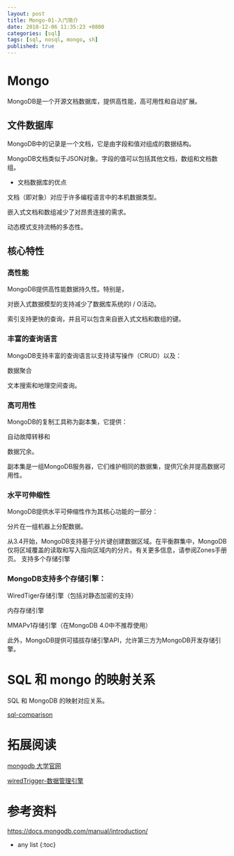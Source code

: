```yaml
---
layout: post
title: Mongo-01-入门简介
date: 2018-12-06 11:35:23 +0800
categories: [sql]
tags: [sql, nosql, mongo, sh]
published: true
---
```


# Mongo

MongoDB是一个开源文档数据库，提供高性能，高可用性和自动扩展。

## 文件数据库

MongoDB中的记录是一个文档，它是由字段和值对组成的数据结构。 

MongoDB文档类似于JSON对象。字段的值可以包括其他文档，数组和文档数组。

- 文档数据库的优点

文档（即对象）对应于许多编程语言中的本机数据类型。

嵌入式文档和数组减少了对昂贵连接的需求。

动态模式支持流畅的多态性。

## 核心特性

### 高性能

MongoDB提供高性能数据持久性。特别是，

对嵌入式数据模型的支持减少了数据库系统的I / O活动。

索引支持更快的查询，并且可以包含来自嵌入式文档和数组的键。

### 丰富的查询语言

MongoDB支持丰富的查询语言以支持读写操作（CRUD）以及：

数据聚合

文本搜索和地理空间查询。

### 高可用性

MongoDB的复制工具称为副本集，它提供：

自动故障转移和

数据冗余。

副本集是一组MongoDB服务器，它们维护相同的数据集，提供冗余并提高数据可用性。

### 水平可伸缩性

MongoDB提供水平可伸缩性作为其核心功能的一部分：

分片在一组机器上分配数据。

从3.4开始，MongoDB支持基于分片键创建数据区域。在平衡群集中，MongoDB仅将区域覆盖的读取和写入指向区域内的分片。有关更多信息，请参阅Zones手册页。
支持多个存储引擎

### MongoDB支持多个存储引擎：

WiredTiger存储引擎（包括对静态加密的支持）

内存存储引擎

MMAPv1存储引擎（在MongoDB 4.0中不推荐使用）

此外，MongoDB提供可插拔存储引擎API，允许第三方为MongoDB开发存储引擎。

# SQL 和 mongo 的映射关系

SQL 和 MongoDB 的映射对应关系。

[sql-comparison](https://docs.mongodb.com/manual/reference/sql-comparison/)


# 拓展阅读

[mongodb 大学官网](https://university.mongodb.com/)

[wiredTrigger-数据管理引擎](https://houbb.github.io/2019/05/10/data-management-wiredtrigger-00-index)

# 参考资料

https://docs.mongodb.com/manual/introduction/

* any list
{:toc}